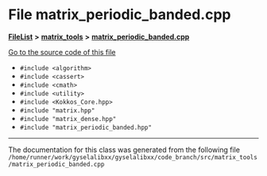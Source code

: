 

# File matrix\_periodic\_banded.cpp



[**FileList**](files.md) **>** [**matrix\_tools**](dir_8cedd1260cc2f2819c8df2fc66ad98b5.md) **>** [**matrix\_periodic\_banded.cpp**](matrix__periodic__banded_8cpp.md)

[Go to the source code of this file](matrix__periodic__banded_8cpp_source.md)



* `#include <algorithm>`
* `#include <cassert>`
* `#include <cmath>`
* `#include <utility>`
* `#include <Kokkos_Core.hpp>`
* `#include "matrix.hpp"`
* `#include "matrix_dense.hpp"`
* `#include "matrix_periodic_banded.hpp"`


































































------------------------------
The documentation for this class was generated from the following file `/home/runner/work/gyselalibxx/gyselalibxx/code_branch/src/matrix_tools/matrix_periodic_banded.cpp`

